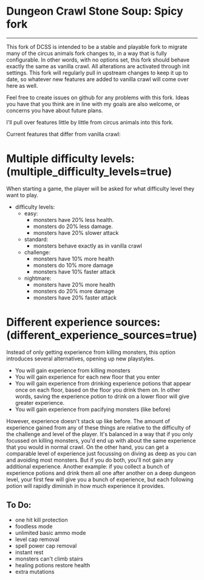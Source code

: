 # Dungeon Crawl Stone Soup: Spicy fork

---

This fork of DCSS is intended to be a stable and playable fork to migrate many of the circus animals fork changes to, in a way that is fully configurable. In other words, with no options set, this fork should behave exactly the same as vanilla crawl. All alterations are activated through init settings. This fork will regularly pull in upstream changes to keep it up to date, so whatever new features are added to vanilla crawl will come over here as well.

Feel free to create issues on github for any problems with this fork. Ideas you have that you think are in line with my goals are also welcome, or concerns you have about future plans.

I'll pull over features little by little from circus animals into this fork.

Current features that differ from vanilla crawl:

# Multiple difficulty levels: (multiple_difficulty_levels=true)
When starting a game, the player will be asked for what difficulty level they want to play.

- difficulty levels:
  - easy:
    - monsters have 20% less health. 
    - monsters do 20% less damage.
    - monsters have 20% slower attack
  - standard:
    - monsters behave exactly as in vanilla crawl
  - challenge:
    - monsters have 10% more health
    - monsters do 10% more damage
    - monsters have 10% faster attack
  - nightmare:
    - monsters have 20% more health
    - monsters do 20% more damage
    - monsters have 20% faster attack

# Different experience sources: (different_experience_sources=true)
Instead of only getting experience from killing monsters, this option introduces several alternatives, opening up new playstyles.

- You will gain experience from killing monsters 
- You will gain experience for each new floor that you enter
- You will gain experience from drinking experience potions that appear once on each floor, based on the floor you drink them on. In other words, saving the experience potion to drink on a lower floor will give greater experience. 
- You will gain experience from pacifying monsters (like before)

However, experience doesn't stack up like before. The amount of experience gained from any of these things are relative to the difficulty of the challenge and level of the player. It's balanced in a way that if you only focussed on killing monsters, you'd end up with about the same experience that you would in normal crawl. On the other hand, you can get a comparable level of experience just focussing on diving as deep as you can and avoiding most monsters. But if you do both, you'll not gain any additional experience. Another example: if you collect a bunch of experience potions and drink them all one after another on a deep dungeon level, your first few will give you a bunch of experience, but each following potion will rapidly diminish in how much experience it provides. 

## To Do:
- one hit kill protection
- foodless mode
- unlimited basic ammo mode
- level cap removal
- spell power cap removal
- instant rest 
- monsters can't climb stairs
- healing potions restore health
- extra mutations

